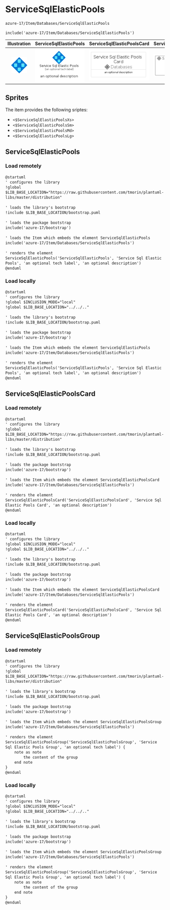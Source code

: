 # ServiceSqlElasticPools


```text
azure-17/Item/Databases/ServiceSqlElasticPools
```

```text
include('azure-17/Item/Databases/ServiceSqlElasticPools')
```



| Illustration | ServiceSqlElasticPools | ServiceSqlElasticPoolsCard | ServiceSqlElasticPoolsGroup |
| :---: | :---: | :---: | :---: |
| ![illustration for Illustration](../../../azure-17/Item/Databases/ServiceSqlElasticPools.png) | ![illustration for ServiceSqlElasticPools](../../../azure-17/Item/Databases/ServiceSqlElasticPools.Local.png) | ![illustration for ServiceSqlElasticPoolsCard](../../../azure-17/Item/Databases/ServiceSqlElasticPoolsCard.Local.png) | ![illustration for ServiceSqlElasticPoolsGroup](../../../azure-17/Item/Databases/ServiceSqlElasticPoolsGroup.Local.png) |



## Sprites
The item provides the following sriptes:

- `<$ServiceSqlElasticPoolsXs>`
- `<$ServiceSqlElasticPoolsSm>`
- `<$ServiceSqlElasticPoolsMd>`
- `<$ServiceSqlElasticPoolsLg>`





## ServiceSqlElasticPools

### Load remotely
```plantuml
@startuml
' configures the library
!global $LIB_BASE_LOCATION="https://raw.githubusercontent.com/tmorin/plantuml-libs/master/distribution"

' loads the library's bootstrap
!include $LIB_BASE_LOCATION/bootstrap.puml

' loads the package bootstrap
include('azure-17/bootstrap')

' loads the Item which embeds the element ServiceSqlElasticPools
include('azure-17/Item/Databases/ServiceSqlElasticPools')

' renders the element
ServiceSqlElasticPools('ServiceSqlElasticPools', 'Service Sql Elastic Pools', 'an optional tech label', 'an optional description')
@enduml
```

### Load locally
```plantuml
@startuml
' configures the library
!global $INCLUSION_MODE="local"
!global $LIB_BASE_LOCATION="../../.."

' loads the library's bootstrap
!include $LIB_BASE_LOCATION/bootstrap.puml

' loads the package bootstrap
include('azure-17/bootstrap')

' loads the Item which embeds the element ServiceSqlElasticPools
include('azure-17/Item/Databases/ServiceSqlElasticPools')

' renders the element
ServiceSqlElasticPools('ServiceSqlElasticPools', 'Service Sql Elastic Pools', 'an optional tech label', 'an optional description')
@enduml
```

## ServiceSqlElasticPoolsCard

### Load remotely
```plantuml
@startuml
' configures the library
!global $LIB_BASE_LOCATION="https://raw.githubusercontent.com/tmorin/plantuml-libs/master/distribution"

' loads the library's bootstrap
!include $LIB_BASE_LOCATION/bootstrap.puml

' loads the package bootstrap
include('azure-17/bootstrap')

' loads the Item which embeds the element ServiceSqlElasticPoolsCard
include('azure-17/Item/Databases/ServiceSqlElasticPools')

' renders the element
ServiceSqlElasticPoolsCard('ServiceSqlElasticPoolsCard', 'Service Sql Elastic Pools Card', 'an optional description')
@enduml
```

### Load locally
```plantuml
@startuml
' configures the library
!global $INCLUSION_MODE="local"
!global $LIB_BASE_LOCATION="../../.."

' loads the library's bootstrap
!include $LIB_BASE_LOCATION/bootstrap.puml

' loads the package bootstrap
include('azure-17/bootstrap')

' loads the Item which embeds the element ServiceSqlElasticPoolsCard
include('azure-17/Item/Databases/ServiceSqlElasticPools')

' renders the element
ServiceSqlElasticPoolsCard('ServiceSqlElasticPoolsCard', 'Service Sql Elastic Pools Card', 'an optional description')
@enduml
```

## ServiceSqlElasticPoolsGroup

### Load remotely
```plantuml
@startuml
' configures the library
!global $LIB_BASE_LOCATION="https://raw.githubusercontent.com/tmorin/plantuml-libs/master/distribution"

' loads the library's bootstrap
!include $LIB_BASE_LOCATION/bootstrap.puml

' loads the package bootstrap
include('azure-17/bootstrap')

' loads the Item which embeds the element ServiceSqlElasticPoolsGroup
include('azure-17/Item/Databases/ServiceSqlElasticPools')

' renders the element
ServiceSqlElasticPoolsGroup('ServiceSqlElasticPoolsGroup', 'Service Sql Elastic Pools Group', 'an optional tech label') {
    note as note
        the content of the group
    end note
}
@enduml
```

### Load locally
```plantuml
@startuml
' configures the library
!global $INCLUSION_MODE="local"
!global $LIB_BASE_LOCATION="../../.."

' loads the library's bootstrap
!include $LIB_BASE_LOCATION/bootstrap.puml

' loads the package bootstrap
include('azure-17/bootstrap')

' loads the Item which embeds the element ServiceSqlElasticPoolsGroup
include('azure-17/Item/Databases/ServiceSqlElasticPools')

' renders the element
ServiceSqlElasticPoolsGroup('ServiceSqlElasticPoolsGroup', 'Service Sql Elastic Pools Group', 'an optional tech label') {
    note as note
        the content of the group
    end note
}
@enduml
```

